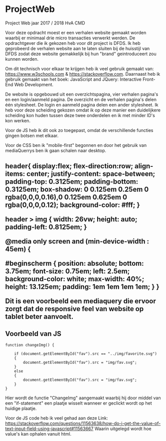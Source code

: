 # ProjectWeb
Project Web jaar 2017 / 2018 HvA CMD


Voor deze opdracht moest er een verhalen website gemaakt worden waarbij er minimaal drie micro transacties verwerkt werden.
De opdrachtgever die ik gekozen heb voor dit project is DFDS. Ik heb geprobeerd de verhalen website aan te laten sluiten bij de huisstijl van DFDS zodat deze website gemakkelijk bij hun "brand" geintroduceert zou kunnen worden.

Om  dit technisch voor elkaar te krijgen heb ik veel gebruik gemaakt van: https://www.w3schools.com & https://stackoverflow.com. 
Daarnaast heb ik gebruik gemaakt van het boek: JavaScript and JQuery: Interactive Front-End Web Development.

De website is opgebouwd uit een overzichtspagina, vier verhalen pagina's en een login/aanmeld pagina. De overzicht en de verhalen pagina's delen één stylesheet. De login en aanmeld pagina delen een ander stylesheet. Ik heb voor deze scheiding gekozen omdat ik op deze manier een duidelijkere scheiding kon huden tussen deze twee onderdelen en ik met minder ID's kon werken.

Voor de JS heb ik dit ook zo toegepast, omdat de verschillende functies gingen botsen met elkaar.


Voor de CSS ben ik "mobile-first" begonnen en door het gebruik van mediaQuerrys ben ik gaan schalen naar desktop.

<h2 Voorbeeld Css code </h2>

header{
	display:flex;
	flex-direction:row;
	align-items: center;
	justify-content: space-between;
	padding-top: 0.3125em;
   	padding-bottom: 0.3125em;
   	box-shadow: 0  0.125em  0.25em 0 rgba(0,0,0,0.16),0  0.125em 0.625em 0 rgba(0,0,0,0.12);
   	background-color: #fff;
}

header > img {
	width: 26vw;
	height: auto;
	padding-left:  0.8125em;
}



@media only screen 
and (min-device-width : 45em) 
{ 

#beginscherm {
     position: absolute;
    bottom: 3.75em;
    font-size: 0.75em;
    left: 2.5em;
    background-color: white;
    max-width: 40%;
    height: 13.125em;
    padding: 1em 1em 1em 1em;
}
}

Dit is een voorbeeld een mediaquery die ervoor zorgt dat de responsive feel van website op tablet beter aanvoelt.



<h2> Voorbeeld van JS</h2>

    function changeImg() {

        if (document.getElementById("fav").src == "../img/favorite.svg") 
        {
            document.getElementById("fav").src = "img/fav.svg";
        }
        else 
        {
            document.getElementById("fav").src = "img/fav.svg";
        }
    }
    
Hier wordt de functie "ChangeImg" aangemaakt waarbij hij door middel van een "if-statement" een plaatje wisselt wanneer er geclickt wordt op het huidige plaatje.

Voor de JS code heb ik veel gehad aan deze Link: https://stackoverflow.com/questions/11563638/how-do-i-get-the-value-of-text-input-field-using-javascript#11563667 Waarin uitgelegd wordt hoe value's kan ophalen vanuit html.
